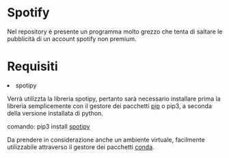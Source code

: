 # Spotify
Nel repository è presente un programma molto grezzo che 
tenta di saltare le pubblicità di un account spotify non premium.

# Requisiti
<li> spotipy </>

Verrà utilizzta la libreria spotipy, pertanto sarà necessario installare prima 
la libreria semplicemente con il gestore dei pacchetti [pip](https://docs.python.org/3/installing/index.html) o pip3, a seconda
della versione installata di python.

comando: pip3 install [spotipy](https://spotipy.readthedocs.io/en/2.22.1/)

Da prendere in considerazione anche un ambiente virtuale, facilmente utilizzabile
attraverso il gestore dei pacchetti [conda](https://docs.conda.io/en/latest/).

